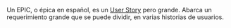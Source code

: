 Un EPIC, o épica en español, es un [User Story](User%20Story.md) pero grande.
Abarca un requerimiento grande que se puede dividir, en varias historias de usuarios.